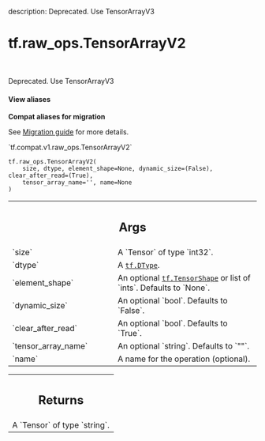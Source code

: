 description: Deprecated. Use TensorArrayV3

<div itemscope itemtype="http://developers.google.com/ReferenceObject">
<meta itemprop="name" content="tf.raw_ops.TensorArrayV2" />
<meta itemprop="path" content="Stable" />
</div>

# tf.raw_ops.TensorArrayV2

<!-- Insert buttons and diff -->

<table class="tfo-notebook-buttons tfo-api nocontent" align="left">

</table>



Deprecated. Use TensorArrayV3

<section class="expandable">
  <h4 class="showalways">View aliases</h4>
  <p>
<b>Compat aliases for migration</b>
<p>See
<a href="https://www.tensorflow.org/guide/migrate">Migration guide</a> for
more details.</p>
<p>`tf.compat.v1.raw_ops.TensorArrayV2`</p>
</p>
</section>

<pre class="devsite-click-to-copy prettyprint lang-py tfo-signature-link">
<code>tf.raw_ops.TensorArrayV2(
    size, dtype, element_shape=None, dynamic_size=(False), clear_after_read=(True),
    tensor_array_name='', name=None
)
</code></pre>



<!-- Placeholder for "Used in" -->


<!-- Tabular view -->
 <table class="responsive fixed orange">
<colgroup><col width="214px"><col></colgroup>
<tr><th colspan="2"><h2 class="add-link">Args</h2></th></tr>

<tr>
<td>
`size`
</td>
<td>
A `Tensor` of type `int32`.
</td>
</tr><tr>
<td>
`dtype`
</td>
<td>
A <a href="../../tf/dtypes/DType.md"><code>tf.DType</code></a>.
</td>
</tr><tr>
<td>
`element_shape`
</td>
<td>
An optional <a href="../../tf/TensorShape.md"><code>tf.TensorShape</code></a> or list of `ints`. Defaults to `None`.
</td>
</tr><tr>
<td>
`dynamic_size`
</td>
<td>
An optional `bool`. Defaults to `False`.
</td>
</tr><tr>
<td>
`clear_after_read`
</td>
<td>
An optional `bool`. Defaults to `True`.
</td>
</tr><tr>
<td>
`tensor_array_name`
</td>
<td>
An optional `string`. Defaults to `""`.
</td>
</tr><tr>
<td>
`name`
</td>
<td>
A name for the operation (optional).
</td>
</tr>
</table>



<!-- Tabular view -->
 <table class="responsive fixed orange">
<colgroup><col width="214px"><col></colgroup>
<tr><th colspan="2"><h2 class="add-link">Returns</h2></th></tr>
<tr class="alt">
<td colspan="2">
A `Tensor` of type `string`.
</td>
</tr>

</table>

